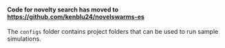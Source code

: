 
#### Code for novelty search has moved to https://github.com/kenblu24/novelswarms-es

The `configs` folder contains project folders that can be used to run sample simulations.
